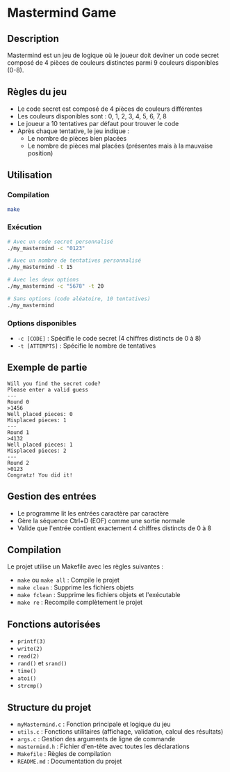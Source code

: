 # Mastermind Game

## Description

Mastermind est un jeu de logique où le joueur doit deviner un code secret composé de 4 pièces de couleurs distinctes parmi 9 couleurs disponibles (0-8).

## Règles du jeu

- Le code secret est composé de 4 pièces de couleurs différentes
- Les couleurs disponibles sont : 0, 1, 2, 3, 4, 5, 6, 7, 8
- Le joueur a 10 tentatives par défaut pour trouver le code
- Après chaque tentative, le jeu indique :
  - Le nombre de pièces bien placées
  - Le nombre de pièces mal placées (présentes mais à la mauvaise position)

## Utilisation

### Compilation
```bash
make
```

### Exécution
```bash
# Avec un code secret personnalisé
./my_mastermind -c "0123"

# Avec un nombre de tentatives personnalisé
./my_mastermind -t 15

# Avec les deux options
./my_mastermind -c "5678" -t 20

# Sans options (code aléatoire, 10 tentatives)
./my_mastermind
```

### Options disponibles
- `-c [CODE]` : Spécifie le code secret (4 chiffres distincts de 0 à 8)
- `-t [ATTEMPTS]` : Spécifie le nombre de tentatives

## Exemple de partie

```
Will you find the secret code?
Please enter a valid guess
---
Round 0
>1456
Well placed pieces: 0
Misplaced pieces: 1
---
Round 1
>4132
Well placed pieces: 1
Misplaced pieces: 2
---
Round 2
>0123
Congratz! You did it!
```

## Gestion des entrées

- Le programme lit les entrées caractère par caractère
- Gère la séquence Ctrl+D (EOF) comme une sortie normale
- Valide que l'entrée contient exactement 4 chiffres distincts de 0 à 8

## Compilation

Le projet utilise un Makefile avec les règles suivantes :
- `make` ou `make all` : Compile le projet
- `make clean` : Supprime les fichiers objets
- `make fclean` : Supprime les fichiers objets et l'exécutable
- `make re` : Recompile complètement le projet

## Fonctions autorisées

- `printf(3)`
- `write(2)`
- `read(2)`
- `rand()` et `srand()`
- `time()`
- `atoi()`
- `strcmp()`

## Structure du projet

- `myMastermind.c` : Fonction principale et logique du jeu
- `utils.c` : Fonctions utilitaires (affichage, validation, calcul des résultats)
- `args.c` : Gestion des arguments de ligne de commande
- `mastermind.h` : Fichier d'en-tête avec toutes les déclarations
- `Makefile` : Règles de compilation
- `README.md` : Documentation du projet
